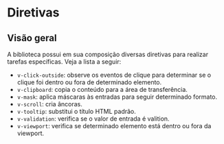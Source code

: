 # Diretivas

## Visão geral

A biblioteca possui em sua composição diversas diretivas para realizar tarefas específicas. Veja a lista a seguir:

- `v-click-outside`: observe os eventos de clique para determinar se o clique foi dentro ou fora de determinado elemento.
- `v-clipboard`: copia o conteúdo para a área de transferência.
- `v-mask`: aplica máscaras às entradas para seguir determinado formato.
- `v-scroll`: cria âncoras.
- `v-tooltip`: substitui o título HTML padrão.
- `v-validation`: verifica se o valor de entrada é valition.
- `v-viewport`: verifica se determinado elemento está dentro ou fora da viewport.
